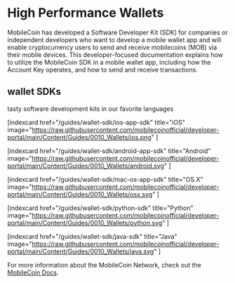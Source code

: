 # High Performance Wallets

MobileCoin has developed a Software Developer Kit (SDK) for companies or independent developers who want to develop a mobile wallet app and will enable cryptocurrency users to send and receive mobilecoins (MOB) via their mobile devices.  This developer-focused documentation explains how to utilize the MobileCoin SDK in a mobile wallet app, including how the Account Key operates, and how to send and receive transactions. 

<div className="section index-cards">
<div className="width">
<h2>wallet SDKs</h2>
<p>tasty software development kits in our favorite languages</p>
<div className="grid grid-cols-1 md:grid-cols-2 xl:grid-cols-4">

[indexcard href="/guides/wallet-sdk/ios-app-sdk" title="iOS" image="https://raw.githubusercontent.com/mobilecoinofficial/developer-portal/main/Content/Guides/0010_Wallets/ios.png" 
    ]

[indexcard href="/guides/wallet-sdk/android-app-sdk" title="Android" image="https://raw.githubusercontent.com/mobilecoinofficial/developer-portal/main/Content/Guides/0010_Wallets/android.svg" 
    ]

[indexcard href="/guides/wallet-sdk/mac-os-app-sdk" title="OS X" image="https://raw.githubusercontent.com/mobilecoinofficial/developer-portal/main/Content/Guides/0010_Wallets/osx.svg"
    ]

[indexcard href="/guides/wallet-sdk/python-sdk" title="Python" image="https://raw.githubusercontent.com/mobilecoinofficial/developer-portal/main/Content/Guides/0010_Wallets/python.svg"
  ]
  
[indexcard href="/guides/wallet-sdk/java-sdk" title="Java" image="https://raw.githubusercontent.com/mobilecoinofficial/developer-portal/main/Content/Guides/0010_Wallets/java.svg"
     ]

</div>
</div>
</div>
  
For more information about the MobileCoin Network, check out the [MobileCoin Docs](https://developers.mobilecoin.com/overview).
